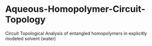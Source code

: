 # Aqueous-Homopolymer-Circuit-Topology
Circuit Topological Analysis of entangled homopolymers in explicitly modeled solvent (water)
